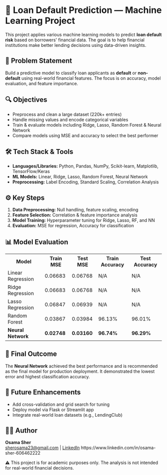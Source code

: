 
<body>

  <h1>🧠 Loan Default Prediction — Machine Learning Project</h1>

  <div class="section">
    <p>This project applies various machine learning models to predict <strong>loan default risk</strong> based on borrowers' financial data. The goal is to help financial institutions make better lending decisions using data-driven insights.</p>
  </div>

  <div class="section">
    <h2>📌 Problem Statement</h2>
    <p>Build a predictive model to classify loan applicants as <strong>default</strong> or <strong>non-default</strong> using real-world financial features. The focus is on accuracy, model evaluation, and feature importance.</p>
  </div>

  <div class="section">
    <h2>🔍 Objectives</h2>
    <ul>
      <li>Preprocess and clean a large dataset (220k+ entries)</li>
      <li>Handle missing values and encode categorical variables</li>
      <li>Train & evaluate models including Ridge, Lasso, Random Forest & Neural Network</li>
      <li>Compare models using MSE and accuracy to select the best performer</li>
    </ul>
  </div>

  <div class="section">
    <h2>🛠️ Tech Stack & Tools</h2>
    <ul>
      <li><strong>Languages/Libraries:</strong> Python, Pandas, NumPy, Scikit-learn, Matplotlib, TensorFlow/Keras</li>
      <li><strong>ML Models:</strong> Linear, Ridge, Lasso, Random Forest, Neural Network</li>
      <li><strong>Preprocessing:</strong> Label Encoding, Standard Scaling, Correlation Analysis</li>
    </ul>
  </div>

  <div class="section">
    <h2>⚙️ Key Steps</h2>
    <ol>
      <li><strong>Data Preprocessing:</strong> Null handling, feature scaling, encoding</li>
      <li><strong>Feature Selection:</strong> Correlation & feature importance analysis</li>
      <li><strong>Model Training:</strong> Hyperparameter tuning for Ridge, Lasso, RF, and NN</li>
      <li><strong>Evaluation:</strong> MSE for regression, Accuracy for classification</li>
    </ol>
  </div>

  <div class="section">
    <h2>📊 Model Evaluation</h2>
    <table>
      <tr>
        <th>Model</th>
        <th>Train MSE</th>
        <th>Test MSE</th>
        <th>Train Accuracy</th>
        <th>Test Accuracy</th>
      </tr>
      <tr>
        <td>Linear Regression</td>
        <td>0.06683</td>
        <td>0.06768</td>
        <td>N/A</td>
        <td>N/A</td>
      </tr>
      <tr>
        <td>Ridge Regression</td>
        <td>0.06683</td>
        <td>0.06768</td>
        <td>N/A</td>
        <td>N/A</td>
      </tr>
      <tr>
        <td>Lasso Regression</td>
        <td>0.06847</td>
        <td>0.06939</td>
        <td>N/A</td>
        <td>N/A</td>
      </tr>
      <tr>
        <td>Random Forest</td>
        <td>0.03867</td>
        <td>0.03984</td>
        <td>96.13%</td>
        <td>96.01%</td>
      </tr>
      <tr>
        <td><strong>Neural Network</strong></td>
        <td><strong>0.02748</strong></td>
        <td><strong>0.03160</strong></td>
        <td><strong>96.74%</strong></td>
        <td><strong>96.29%</strong></td>
      </tr>
    </table>
  </div>

  <div class="section">
    <h2>🏁 Final Outcome</h2>
    <p>The <strong>Neural Network</strong> achieved the best performance and is recommended as the final model for production deployment. It demonstrated the lowest error and highest classification accuracy.</p>
  </div>

  <div class="section">
    <h2>🚀 Future Enhancements</h2>
    <ul>
      <li>Add cross-validation and grid search for tuning</li>
      <li>Deploy model via Flask or Streamlit app</li>
      <li>Integrate real-world loan datasets (e.g., LendingClub)</li>
    </ul>
  </div>

  <div class="section">
    <h2>👨‍💻 Author</h2>
    <p><strong>Osama Sher</strong><br>
      <a href="mailto:sherosama23@gmail.com">sherosama23@gmail.com</a> |
      <a href="https://www.linkedin.com/">LinkedIn</a> https://www.linkedin.com/in/osama-sher-606462222</p>
  </div>

  <div class="footer">
    ⚠️ This project is for academic purposes only. The analysis is not intended for real-world financial decisions.
  </div>

</body>
</html>
